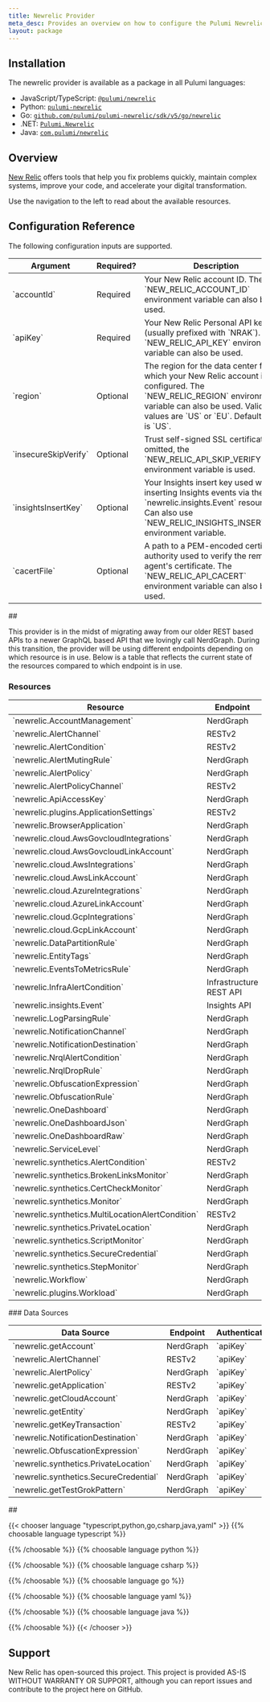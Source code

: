 ```yaml
---
title: Newrelic Provider
meta_desc: Provides an overview on how to configure the Pulumi Newrelic provider.
layout: package
---
```

## Installation

The newrelic provider is available as a package in all Pulumi languages:

* JavaScript/TypeScript: [`@pulumi/newrelic`](https://www.npmjs.com/package/@pulumi/newrelic)
* Python: [`pulumi-newrelic`](https://pypi.org/project/pulumi-newrelic/)
* Go: [`github.com/pulumi/pulumi-newrelic/sdk/v5/go/newrelic`](https://github.com/pulumi/pulumi-newrelic)
* .NET: [`Pulumi.Newrelic`](https://www.nuget.org/packages/Pulumi.Newrelic)
* Java: [`com.pulumi/newrelic`](https://central.sonatype.com/artifact/com.pulumi/newrelic)
## Overview

[New Relic](https://newrelic.com/) offers tools that help you fix problems
quickly, maintain complex systems, improve your code, and accelerate your
digital transformation.

Use the navigation to the left to read about the available resources.
## Configuration Reference

The following configuration inputs are supported.
<table>
<thead>
<tr>
<th>Argument</th>
<th>Required?</th>
<th>Description</th>
</tr>
</thead>
<tbody>
<tr>
<td>`accountId`</td>
<td>Required</td>
<td>Your New Relic account ID. The `NEW_RELIC_ACCOUNT_ID` environment variable can also be used.</td>
</tr>
<tr>
<td>`apiKey`</td>
<td>Required</td>
<td>Your New Relic Personal API key (usually prefixed with `NRAK`). The `NEW_RELIC_API_KEY` environment variable can also be used.</td>
</tr>
<tr>
<td>`region`</td>
<td>Optional</td>
<td>The region for the data center for which your New Relic account is configured. The `NEW_RELIC_REGION` environment variable can also be used. Valid values are `US` or `EU`. Default value is `US`.</td>
</tr>
<tr>
<td>`insecureSkipVerify`</td>
<td>Optional</td>
<td>Trust self-signed SSL certificates. If omitted, the `NEW_RELIC_API_SKIP_VERIFY` environment variable is used.</td>
</tr>
<tr>
<td>`insightsInsertKey`</td>
<td>Optional</td>
<td>Your Insights insert key used when inserting Insights events via the `newrelic.insights.Event` resource. Can also use `NEW_RELIC_INSIGHTS_INSERT_KEY` environment variable.</td>
</tr>
<tr>
<td>`cacertFile`</td>
<td>Optional</td>
<td>A path to a PEM-encoded certificate authority used to verify the remote agent's certificate. The `NEW_RELIC_API_CACERT` environment variable can also be used.</td>
</tr>
</tbody>
</table>
##

This provider is in the midst of migrating away from our older REST based APIs
to a newer GraphQL based API that we lovingly call NerdGraph. During this
transition, the provider will be using different endpoints depending on which
resource is in use. Below is a table that reflects the current state of the
resources compared to which endpoint is in use.
### Resources
<table>
<thead>
<tr>
<th>Resource</th>
<th>Endpoint</th>
<th>Authentication</th>
</tr>
</thead>
<tbody>
<tr>
<td>`newrelic.AccountManagement`</td>
<td>NerdGraph</td>
<td>`apiKey`</td>
</tr>
<tr>
<td>`newrelic.AlertChannel`</td>
<td>RESTv2</td>
<td>`apiKey`</td>
</tr>
<tr>
<td>`newrelic.AlertCondition`</td>
<td>RESTv2</td>
<td>`apiKey`</td>
</tr>
<tr>
<td>`newrelic.AlertMutingRule`</td>
<td>NerdGraph</td>
<td>`apiKey`</td>
</tr>
<tr>
<td>`newrelic.AlertPolicy`</td>
<td>NerdGraph</td>
<td>`apiKey`</td>
</tr>
<tr>
<td>`newrelic.AlertPolicyChannel`</td>
<td>RESTv2</td>
<td>`apiKey`</td>
</tr>
<tr>
<td>`newrelic.ApiAccessKey`</td>
<td>NerdGraph</td>
<td>`apiKey`</td>
</tr>
<tr>
<td>`newrelic.plugins.ApplicationSettings`</td>
<td>RESTv2</td>
<td>`apiKey`</td>
</tr>
<tr>
<td>`newrelic.BrowserApplication`</td>
<td>NerdGraph</td>
<td>`apiKey`</td>
</tr>
<tr>
<td>`newrelic.cloud.AwsGovcloudIntegrations`</td>
<td>NerdGraph</td>
<td>`apiKey`</td>
</tr>
<tr>
<td>`newrelic.cloud.AwsGovcloudLinkAccount`</td>
<td>NerdGraph</td>
<td>`apiKey`</td>
</tr>
<tr>
<td>`newrelic.cloud.AwsIntegrations`</td>
<td>NerdGraph</td>
<td>`apiKey`</td>
</tr>
<tr>
<td>`newrelic.cloud.AwsLinkAccount`</td>
<td>NerdGraph</td>
<td>`apiKey`</td>
</tr>
<tr>
<td>`newrelic.cloud.AzureIntegrations`</td>
<td>NerdGraph</td>
<td>`apiKey`</td>
</tr>
<tr>
<td>`newrelic.cloud.AzureLinkAccount`</td>
<td>NerdGraph</td>
<td>`apiKey`</td>
</tr>
<tr>
<td>`newrelic.cloud.GcpIntegrations`</td>
<td>NerdGraph</td>
<td>`apiKey`</td>
</tr>
<tr>
<td>`newrelic.cloud.GcpLinkAccount`</td>
<td>NerdGraph</td>
<td>`apiKey`</td>
</tr>
<tr>
<td>`newrelic.DataPartitionRule`</td>
<td>NerdGraph</td>
<td>`apiKey`</td>
</tr>
<tr>
<td>`newrelic.EntityTags`</td>
<td>NerdGraph</td>
<td>`apiKey`</td>
</tr>
<tr>
<td>`newrelic.EventsToMetricsRule`</td>
<td>NerdGraph</td>
<td>`apiKey`</td>
</tr>
<tr>
<td>`newrelic.InfraAlertCondition`</td>
<td>Infrastructure REST API</td>
<td>`apiKey`</td>
</tr>
<tr>
<td>`newrelic.insights.Event`</td>
<td>Insights API</td>
<td>`insightsInsertKey`</td>
</tr>
<tr>
<td>`newrelic.LogParsingRule`</td>
<td>NerdGraph</td>
<td>`apiKey`</td>
</tr>
<tr>
<td>`newrelic.NotificationChannel`</td>
<td>NerdGraph</td>
<td>`apiKey`</td>
</tr>
<tr>
<td>`newrelic.NotificationDestination`</td>
<td>NerdGraph</td>
<td>`apiKey`</td>
</tr>
<tr>
<td>`newrelic.NrqlAlertCondition`</td>
<td>NerdGraph</td>
<td>`apiKey`</td>
</tr>
<tr>
<td>`newrelic.NrqlDropRule`</td>
<td>NerdGraph</td>
<td>`apiKey`</td>
</tr>
<tr>
<td>`newrelic.ObfuscationExpression`</td>
<td>NerdGraph</td>
<td>`apiKey`</td>
</tr>
<tr>
<td>`newrelic.ObfuscationRule`</td>
<td>NerdGraph</td>
<td>`apiKey`</td>
</tr>
<tr>
<td>`newrelic.OneDashboard`</td>
<td>NerdGraph</td>
<td>`apiKey`</td>
</tr>
<tr>
<td>`newrelic.OneDashboardJson`</td>
<td>NerdGraph</td>
<td>`apiKey`</td>
</tr>
<tr>
<td>`newrelic.OneDashboardRaw`</td>
<td>NerdGraph</td>
<td>`apiKey`</td>
</tr>
<tr>
<td>`newrelic.ServiceLevel`</td>
<td>NerdGraph</td>
<td>`apiKey`</td>
</tr>
<tr>
<td>`newrelic.synthetics.AlertCondition`</td>
<td>RESTv2</td>
<td>`apiKey`</td>
</tr>
<tr>
<td>`newrelic.synthetics.BrokenLinksMonitor`</td>
<td>NerdGraph</td>
<td>`apiKey`</td>
</tr>
<tr>
<td>`newrelic.synthetics.CertCheckMonitor`</td>
<td>NerdGraph</td>
<td>`apiKey`</td>
</tr>
<tr>
<td>`newrelic.synthetics.Monitor`</td>
<td>NerdGraph</td>
<td>`apiKey`</td>
</tr>
<tr>
<td>`newrelic.synthetics.MultiLocationAlertCondition`</td>
<td>RESTv2</td>
<td>`apiKey`</td>
</tr>
<tr>
<td>`newrelic.synthetics.PrivateLocation`</td>
<td>NerdGraph</td>
<td>`apiKey`</td>
</tr>
<tr>
<td>`newrelic.synthetics.ScriptMonitor`</td>
<td>NerdGraph</td>
<td>`apiKey`</td>
</tr>
<tr>
<td>`newrelic.synthetics.SecureCredential`</td>
<td>NerdGraph</td>
<td>`apiKey`</td>
</tr>
<tr>
<td>`newrelic.synthetics.StepMonitor`</td>
<td>NerdGraph</td>
<td>`apiKey`</td>
</tr>
<tr>
<td>`newrelic.Workflow`</td>
<td>NerdGraph</td>
<td>`apiKey`</td>
</tr>
<tr>
<td>`newrelic.plugins.Workload`</td>
<td>NerdGraph</td>
<td>`apiKey`</td>
</tr>
</tbody>
</table>
### Data Sources
<table>
<thead>
<tr>
<th>Data Source</th>
<th>Endpoint</th>
<th>Authentication</th>
</tr>
</thead>
<tbody>
<tr>
<td>`newrelic.getAccount`</td>
<td>NerdGraph</td>
<td>`apiKey`</td>
</tr>
<tr>
<td>`newrelic.AlertChannel`</td>
<td>RESTv2</td>
<td>`apiKey`</td>
</tr>
<tr>
<td>`newrelic.AlertPolicy`</td>
<td>NerdGraph</td>
<td>`apiKey`</td>
</tr>
<tr>
<td>`newrelic.getApplication`</td>
<td>RESTv2</td>
<td>`apiKey`</td>
</tr>
<tr>
<td>`newrelic.getCloudAccount`</td>
<td>NerdGraph</td>
<td>`apiKey`</td>
</tr>
<tr>
<td>`newrelic.getEntity`</td>
<td>NerdGraph</td>
<td>`apiKey`</td>
</tr>
<tr>
<td>`newrelic.getKeyTransaction`</td>
<td>RESTv2</td>
<td>`apiKey`</td>
</tr>
<tr>
<td>`newrelic.NotificationDestination`</td>
<td>NerdGraph</td>
<td>`apiKey`</td>
</tr>
<tr>
<td>`newrelic.ObfuscationExpression`</td>
<td>NerdGraph</td>
<td>`apiKey`</td>
</tr>
<tr>
<td>`newrelic.synthetics.PrivateLocation`</td>
<td>NerdGraph</td>
<td>`apiKey`</td>
</tr>
<tr>
<td>`newrelic.synthetics.SecureCredential`</td>
<td>NerdGraph</td>
<td>`apiKey`</td>
</tr>
<tr>
<td>`newrelic.getTestGrokPattern`</td>
<td>NerdGraph</td>
<td>`apiKey`</td>
</tr>
</tbody>
</table>
##

{{< chooser language "typescript,python,go,csharp,java,yaml" >}}
{{% choosable language typescript %}}

{{% /choosable %}}
{{% choosable language python %}}

{{% /choosable %}}
{{% choosable language csharp %}}

{{% /choosable %}}
{{% choosable language go %}}

{{% /choosable %}}
{{% choosable language yaml %}}

{{% /choosable %}}
{{% choosable language java %}}

{{% /choosable %}}
{{< /chooser >}}
## Support

New Relic has open-sourced this project. This project is provided AS-IS WITHOUT WARRANTY OR SUPPORT, although you can report issues and contribute to the project here on GitHub.